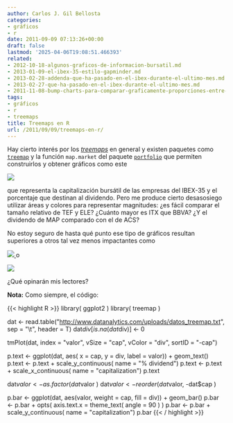 ```yaml
---
author: Carlos J. Gil Bellosta
categories:
- gráficos
- r
date: 2011-09-09 07:13:26+00:00
draft: false
lastmod: '2025-04-06T19:08:51.466393'
related:
- 2012-10-18-algunos-graficos-de-informacion-bursatil.md
- 2013-01-09-el-ibex-35-estilo-gapminder.md
- 2013-02-28-addenda-que-ha-pasado-en-el-ibex-durante-el-ultimo-mes.md
- 2013-02-27-que-ha-pasado-en-el-ibex-durante-el-ultimo-mes.md
- 2011-11-08-bump-charts-para-comparar-graficamente-proporciones-entre-periodos.md
tags:
- gráficos
- r
- treemaps
title: Treemaps en R
url: /2011/09/09/treemaps-en-r/
---
```


Hay cierto interés por los _[treemaps](http://en.wikipedia.org/wiki/Treemapping)_ en general y existen paquetes como [`treemap`](http://cran.r-project.org/web/packages/treemap/) y la función `map.market` del paquete [`portfolio`](http://cran.r-project.org/web/packages/portfolio/index.html) que permiten construirlos y obtener gráficos como este


[![](/wp-uploads/2011/09/treemap.png#center)
](/wp-uploads/2011/09/treemap.png#center)


que representa la capitalización bursátil de las empresas del IBEX-35 y el porcentaje que destinan al dividendo. Pero me produce cierto desasosiego utilizar áreas y colores para representar magnitudes: ¿es fácil comparar el tamaño relativo de TEF y ELE? ¿Cuánto mayor es ITX que BBVA? ¿Y el dividendo de MAP comparado con el de ACS?

No estoy seguro de hasta qué punto ese tipo de gráficos resultan superiores a otros tal vez menos impactantes como

[![](/wp-uploads/2011/09/textplot.png#center)
](/wp-uploads/2011/09/textplot.png#center)o

[![](/wp-uploads/2011/09/barplot.png#center)
](/wp-uploads/2011/09/barplot.png#center)

¿Qué opinarán mis lectores?

**Nota:** Como siempre, el código:

{{< highlight R >}}
library( ggplot2 )
library( treemap )

dat <- read.table("http://www.datanalytics.com/uploads/datos_treemap.txt", sep = "\t", header = T)
dat$div[is.na(dat$div)] <- 0

tmPlot(dat, index = "valor", vSize = "cap", vColor = "div", sortID = "-cap")

p.text <- ggplot(dat, aes( x = cap, y = div, label = valor)) + geom_text()
p.text <- p.text + scale_y_continuous( name = "% dividend")
p.text <- p.text + scale_x_continuous( name = "capitalization")
p.text

dat$valor <- as.factor( dat$valor )
dat$valor <- reorder( dat$valor, -dat$cap )

p.bar <- ggplot(dat, aes(valor, weight = cap, fill = div)) + geom_bar()
p.bar <- p.bar + opts( axis.text.x = theme_text( angle = 90 ) )
p.bar <- p.bar + scale_y_continuous( name = "capitalization")
p.bar
{{< / highlight >}}